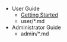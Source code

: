 - User Guide
    - [Getting Started](user/getting-started.md)
    - user/*.md
- Administrator Guide
    - admin/*.md
